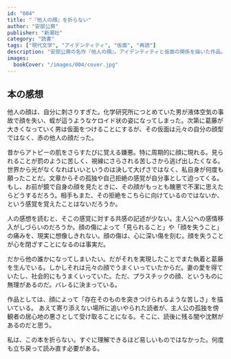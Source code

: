 ```yaml
---
id: "004"
title: "『他人の顔』を折らない"
author: "安部公房"
publisher: "新潮社"
category: "読書"
tags: ["現代文学", "アイデンティティ", "仮面", "再読"]
description: "安部公房の名作『他人の顔』。アイデンティティと仮面の関係を描いた作品。ちょっと最初は分かりずらい。"
images:
  bookCover: "/images/004/cover.jpg"
---
```


## 本の感想

他人の顔は、自分に刺さりすぎた。化学研究所につとめていた男が液体空気の事故で顔を失い、蛭が這うようなケロイド状の姿になってしまった。次第に葛藤が大きくなっていく男は仮面をつけることにするが、その仮面は元々の自分の顔型ではなく、赤の他人の顔だった。

昔からアトピーの肌をさらすたびに覚える嫌悪。特に周期的に顔に現れる。見られることが罰のように苦しく、視線にさらされる苦しさから逃げ出したくなる。世界から光がなくなればいいというのは決して大げさではなく、私自身が何度も願ったことだ。文章からその孤独や自己拒絶の感覚が自分事として迫ってくる。もし、お前が鏡で自身の顔を見たときに、その顔がもっとも醜悪で不潔に思えたらどうするだろう。相手もまた、その拒絶をこちらに向けているのではないか、という感覚を覚えたことはないだろうか。

人の感想を読むと、そこの感覚に対する共感の記述が少ない。主人公への感情移入がしづらいのだろうか。顔の傷によって「見られること」や「顔を失うこと」の痛みを、現実に想像しきれない。顔の傷は、心に深い傷を刻む。顔を失うことが心を閉ざすことになるのは事実だ。

だから他の誰かになってしまいたい。だがそれを実現したことでまた執着と葛藤を生んでいる。しかしそれは元々の顔でうまくいっていたからだ。妻の愛を得ていたし、社会的にもうまくいっていた。ただ、プラスチックの顔、というものに無理があるのだ。バレるに決まっている。

作品としては、顔によって「存在そのものを突きつけられるような苦しさ」を描いている。
あえて寄り添えない場所に追いやられた読者が、主人公の孤独を傍観者の居心地の悪さとして受け取ることになる。そこに、読後に残る闇や沈黙があるのだと思う。

私は、この本を折らない。すぐに理解できるほど易しいものではなかった。何度も立ち戻って読み直す必要がある。